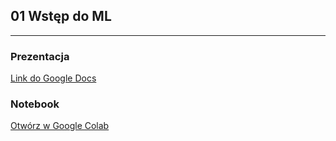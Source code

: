 ## 01 Wstęp do ML

---

### Prezentacja
[Link do Google Docs](https://docs.google.com/presentation/d/1Hf1PntJyK5NeJIjRvPipp_NhVHIiczGuboEZUHdMt1M)


### Notebook

[Otwórz w Google Colab](https://colab.research.google.com/github/aghbit/BIT_AI/blob/2022_2023/04/04_decision_trees.ipynb)